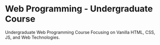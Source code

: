 # Web Programming - Undergraduate Course
Undergraduate Web Programming Course Focusing on Vanilla HTML, CSS, JS, and Web Technologies.
